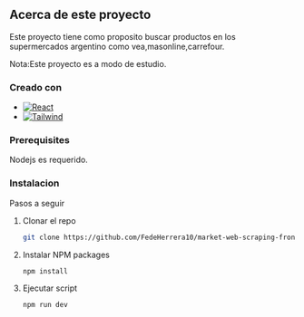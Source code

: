 
## Acerca de este proyecto 
Este proyecto tiene como proposito buscar productos
en los supermercados argentino como vea,masonline,carrefour.

Nota:Este proyecto es a modo de estudio.

### Creado con

* [![React][React.js]][React-url]
* [![Tailwind][Tailwind]][Tailwind-url]

### Prerequisites

Nodejs es requerido.

### Instalacion

Pasos a seguir


1. Clonar el repo
   ```sh
   git clone https://github.com/FedeHerrera10/market-web-scraping-frontend
   ```
3. Instalar NPM packages
   ```sh
   npm install
   ```
3. Ejecutar script
   ```sh
   npm run dev 
   ```

[React.js]: https://img.shields.io/badge/React-20232A?style=for-the-badge&logo=react&logoColor=61DAFB
[React-url]: https://reactjs.org/
[Tailwind]:https://img.shields.io/badge/tailwindcss-0769AD?style=for-the-badge&logo=tailwindcss&logoColor=white
[Tailwind-url]:https://https://tailwindcss.com/